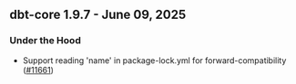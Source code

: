 ## dbt-core 1.9.7 - June 09, 2025

### Under the Hood

- Support reading 'name' in package-lock.yml for forward-compatibility ([#11661](https://github.com/dbt-labs/dbt-core/issues/11661))
